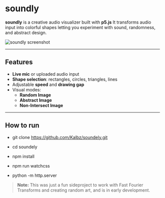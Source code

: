 # soundly

**soundly** is a creative audio visualizer built with **p5.js**
It transforms audio input into colorful shapes letting you experiment with sound, randomness, and abstract design.

![soundly screenshot](https://imgur.com/hGhx7mD.png)

---

## Features

- **Live mic** or uploaded audio input  
- **Shape selection**: rectangles, circles, triangles, lines  
- Adjustable **speed** and **drawing gap**  
- Visual modes:
  - **Random Image**
  - **Abstract Image**
  - **Non-Intersect Image**

---


## How to run
- git clone https://github.com/Kalbz/soundely.git
- cd soundely

- npm install
- npm run watchcss

- python -m http.server

> **Note:** This was just a fun sideproject to work with Fast Fourier Transforms and creating random art, and is in early development.

